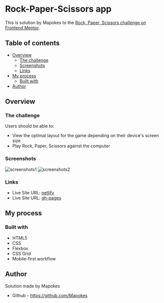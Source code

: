 # Rock-Paper-Scissors app

This is solution by Mapokes to the [Rock, Paper, Scissors challenge on Frontend Mentor](https://www.frontendmentor.io/challenges/rock-paper-scissors-game-pTgwgvgH).

## Table of contents

- [Overview](#overview)
  - [The challenge](#the-challenge)
  - [Screenshots](#screenshots)
  - [Links](#links)
- [My process](#my-process)
  - [Built with](#built-with)
- [Author](#author)

## Overview

### The challenge

Users should be able to:

- View the optimal layout for the game depending on their device's screen size
- Play Rock, Paper, Scissors against the computer

### Screenshots

![screenshots1](https://i.postimg.cc/PxKwwwJC/1.png)
![screenshots2](https://i.postimg.cc/FzRJgHkD/2.png)

### Links

- Live Site URL: [netlify](https://mellifluous-heliotrope-57f49e.netlify.app/)
- Live Site URL: [gh-pages](https://mapokes.github.io/Rock-Paper-Scissors-app/)

## My process

### Built with

- HTML5
- CSS
- Flexbox
- CSS Grid
- Mobile-first workflow

## Author

Solution made by Mapokes

- Github - https://github.com/Mapokes
